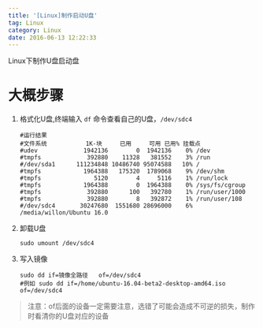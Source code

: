 ```yaml
---
title: '[Linux]制作启动U盘'
tag: Linux
category: Linux
date: 2016-06-13 12:22:33
---
```


Linux下制作U盘启动盘

# 大概步骤

1. 格式化U盘,终端输入 `df`  命令查看自己的U盘，`/dev/sdc4`

	```
	#运行结果
	#文件系统           1K-块     已用     可用 已用% 挂载点
	#udev             1942136        0  1942136    0% /dev
	#tmpfs             392880    11328   381552    3% /run
	#/dev/sda1      111234848 10486740 95074588   10% /
	#tmpfs            1964388   175320  1789068    9% /dev/shm
	#tmpfs               5120        4     5116    1% /run/lock
	#tmpfs            1964388        0  1964388    0% /sys/fs/cgroup
	#tmpfs             392880      100   392780    1% /run/user/1000
	#tmpfs             392880        8   392872    1% /run/user/108
	#/dev/sdc4       30247680  1551680 28696000    6% /media/willon/Ubuntu 16.0

	```
2. 卸载U盘
	```
	sudo umount /dev/sdc4
	```
3. 写入镜像

	```
	sudo dd if=镜像全路径   of=/dev/sdc4
	#例如 sudo dd if=/home/ubuntu-16.04-beta2-desktop-amd64.iso  of=/dev/sdc4
	```

> 注意：of后面的设备一定需要注意，选错了可能会造成不可逆的损失，制作时看清你的U盘对应的设备
